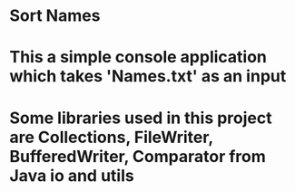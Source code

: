 # Sort Names

# This a simple console application which takes 'Names.txt' as an input

# Some libraries used in this project are Collections, FileWriter, BufferedWriter, Comparator from Java io and utils
